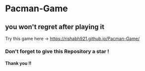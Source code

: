 # Pacman-Game
<h2>you won't regret after playing it </h2>


Try this game here -> https://rishabh921.github.io/Pacman-Game/

<h3> Don't forget to give this Repository a star ! </h3>
<h4> Thank you !!</h4>
